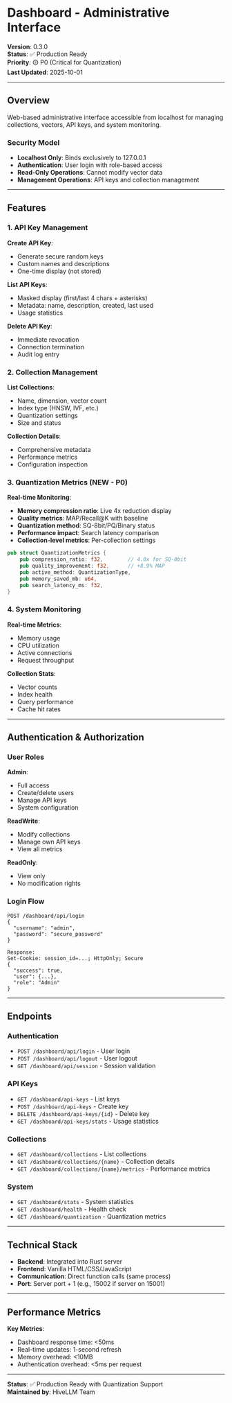 # Dashboard - Administrative Interface

**Version**: 0.3.0  
**Status**: ✅ Production Ready  
**Priority**: 🟡 P0 (Critical for Quantization)  
**Last Updated**: 2025-10-01

---

## Overview

Web-based administrative interface accessible from localhost for managing collections, vectors, API keys, and system monitoring.

### Security Model

- **Localhost Only**: Binds exclusively to 127.0.0.1
- **Authentication**: User login with role-based access
- **Read-Only Operations**: Cannot modify vector data
- **Management Operations**: API keys and collection management

---

## Features

### 1. API Key Management

**Create API Key**:
- Generate secure random keys
- Custom names and descriptions
- One-time display (not stored)

**List API Keys**:
- Masked display (first/last 4 chars + asterisks)
- Metadata: name, description, created, last used
- Usage statistics

**Delete API Key**:
- Immediate revocation
- Connection termination
- Audit log entry

### 2. Collection Management

**List Collections**:
- Name, dimension, vector count
- Index type (HNSW, IVF, etc.)
- Quantization settings
- Size and status

**Collection Details**:
- Comprehensive metadata
- Performance metrics
- Configuration inspection

### 3. Quantization Metrics (NEW - P0)

**Real-time Monitoring**:
- **Memory compression ratio**: Live 4x reduction display
- **Quality metrics**: MAP/Recall@K with baseline
- **Quantization method**: SQ-8bit/PQ/Binary status
- **Performance impact**: Search latency comparison
- **Collection-level metrics**: Per-collection settings

```rust
pub struct QuantizationMetrics {
    pub compression_ratio: f32,        // 4.0x for SQ-8bit
    pub quality_improvement: f32,      // +8.9% MAP
    pub active_method: QuantizationType,
    pub memory_saved_mb: u64,
    pub search_latency_ms: f32,
}
```

### 4. System Monitoring

**Real-time Metrics**:
- Memory usage
- CPU utilization
- Active connections
- Request throughput

**Collection Stats**:
- Vector counts
- Index health
- Query performance
- Cache hit rates

---

## Authentication & Authorization

### User Roles

**Admin**:
- Full access
- Create/delete users
- Manage API keys
- System configuration

**ReadWrite**:
- Modify collections
- Manage own API keys
- View all metrics

**ReadOnly**:
- View only
- No modification rights

### Login Flow

```http
POST /dashboard/api/login
{
  "username": "admin",
  "password": "secure_password"
}

Response:
Set-Cookie: session_id=...; HttpOnly; Secure
{
  "success": true,
  "user": {...},
  "role": "Admin"
}
```

---

## Endpoints

### Authentication
- `POST /dashboard/api/login` - User login
- `POST /dashboard/api/logout` - User logout
- `GET /dashboard/api/session` - Session validation

### API Keys
- `GET /dashboard/api-keys` - List keys
- `POST /dashboard/api-keys` - Create key
- `DELETE /dashboard/api-keys/{id}` - Delete key
- `GET /dashboard/api-keys/stats` - Usage statistics

### Collections
- `GET /dashboard/collections` - List collections
- `GET /dashboard/collections/{name}` - Collection details
- `GET /dashboard/collections/{name}/metrics` - Performance metrics

### System
- `GET /dashboard/stats` - System statistics
- `GET /dashboard/health` - Health check
- `GET /dashboard/quantization` - Quantization metrics

---

## Technical Stack

- **Backend**: Integrated into Rust server
- **Frontend**: Vanilla HTML/CSS/JavaScript
- **Communication**: Direct function calls (same process)
- **Port**: Server port + 1 (e.g., 15002 if server on 15001)

---

## Performance Metrics

**Key Metrics**:
- Dashboard response time: <50ms
- Real-time updates: 1-second refresh
- Memory overhead: <10MB
- Authentication overhead: <5ms per request

---

**Status**: ✅ Production Ready with Quantization Support  
**Maintained by**: HiveLLM Team
